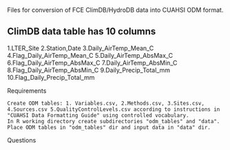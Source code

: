 Files for conversion of FCE ClimDB/HydroDB data into CUAHSI ODM format.

## ClimDB data table has 10 columns
1.LTER_Site
2.Station,Date
3.Daily_AirTemp_Mean_C
4.Flag_Daily_AirTemp_Mean_C
5.Daily_AirTemp_AbsMax_C
6.Flag_Daily_AirTemp_AbsMax_C
7.Daily_AirTemp_AbsMin_C
8.Flag_Daily_AirTemp_AbsMin_C
9.Daily_Precip_Total_mm
10.Flag_Daily_Precip_Total_mm

Requirements

    Create ODM tables: 1. Variables.csv, 2.Methods.csv, 3.Sites.csv, 4.Sources.csv 5.QualityControlLevels.csv according to instructions in "CUAHSI Data Formatting Guide" using controlled vocabulary.
    In R working directory create subdirectories "odm_tables" and "data".
    Place ODM tables in "odm_tables" dir and input data in "data" dir.

Questions

